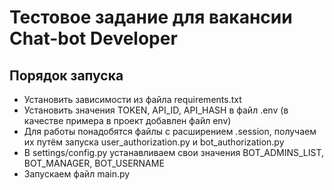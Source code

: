 # Тестовое задание для вакансии Chat-bot Developer

## Порядок запуска
* Установить зависимости из файла requirements.txt
* Установить значения TOKEN, API_ID, API_HASH в файл .env (в качестве примера в проект добавлен файл env)
* Для работы понадобятся файлы с расширением .session, получаем их путём запуска user_authorization.py и bot_authorization.py
* В settings/config.py устанавливаем свои значения BOT_ADMINS_LIST, BOT_MANAGER, BOT_USERNAME
* Запускаем файл main.py
